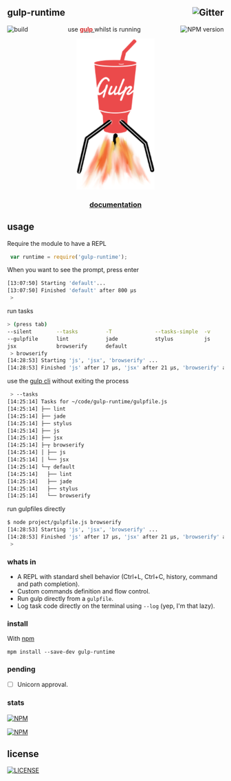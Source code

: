 

## gulp-runtime [<img alt="Gitter" align="right" src="https://badges.gitter.im/Join Chat.svg"/>](https://gitter.im/stringparser/gulp-runtime?utm_source=badge&utm_medium=badge&utm_campaign=pr-badge&utm_content=body_badge)

[<img alt="build" src="http://img.shields.io/travis/stringparser/gulp-runtime/master.svg?style=flat-square" align="left"/>](https://travis-ci.org/stringparser/gulp-runtime/builds)

[<img alt="NPM version" src="http://img.shields.io/npm/v/gulp-runtime.svg?style=flat-square" align="right"/>](http://www.npmjs.org/package/gulp-runtime)

<p align="center">
  use
  <a href="https://github.com/gulpjs/gulp">
    <b style="color:#D32929;">gulp</b>
  </a>
  whilst is running
</p>
<p align="center">
  <img height=350 src="./docs/gulp-runtime.png"/>
</p>
<h3 align="center" style="border-bottom:0; font-weight:normal;">
  <a href="./docs"><b>documentation</b></a>
</h3>

## usage

Require the module to have a REPL

```js
 var runtime = require('gulp-runtime');
```
When you want to see the prompt, press enter

```sh
[13:07:50] Starting 'default'...
[13:07:50] Finished 'default' after 800 μs
 >
```
run tasks

```sh
> (press tab)
--silent        --tasks         -T              --tasks-simple  -v              --version       --require
--gulpfile      lint            jade            stylus          js
jsx             browserify      default
 > browserify
[14:28:53] Starting 'js', 'jsx', 'browserify' ...
[14:28:53] Finished 'js' after 17 μs, 'jsx' after 21 μs, 'browserify' after 27 μs
```

use the [gulp cli][x-gulp-cli] without exiting the process

````sh
 > --tasks
[14:25:14] Tasks for ~/code/gulp-runtime/gulpfile.js
[14:25:14] ├── lint
[14:25:14] ├── jade
[14:25:14] ├── stylus
[14:25:14] ├── js
[14:25:14] ├── jsx
[14:25:14] ├─┬ browserify
[14:25:14] │ ├── js
[14:25:14] │ └── jsx
[14:25:14] └─┬ default
[14:25:14]   ├── lint
[14:25:14]   ├── jade
[14:25:14]   ├── stylus
[14:25:14]   └── browserify
````

run gulpfiles directly

````sh
$ node project/gulpfile.js browserify
[14:28:53] Starting 'js', 'jsx', 'browserify' ...
[14:28:53] Finished 'js' after 17 μs, 'jsx' after 21 μs, 'browserify' after 27 μs  
 >
````

### whats in
- A REPL with standard shell behavior (Ctrl+L, Ctrl+C, history, command and path completion).
- Custom commands definition and flow control.
- Run gulp directly from a `gulpfile`.
- Log task code directly on the terminal using `--log` (yep, I'm  that lazy).

### install

With [npm](https://www.npmjs.org)

    mpm install --save-dev gulp-runtime
### pending

 - [ ] Unicorn approval.

### stats

[<img src="https://nodei.co/npm/gulp-runtime.png?downloads=true&downloadRank=true&stars=true" alt="NPM" align="center"/>](https://nodei.co/npm/gulp-runtime)

[<img src="https://nodei.co/npm-dl/gulp-runtime.png" alt="NPM" align="center"/>](https://nodei.co/npm/gulp-runtime/)

## license

[<img alt="LICENSE" src="http://img.shields.io/npm/l/gulp-runtime.svg?style=flat-square"/>](http://opensource.org/licenses/MIT)



[x-gulp-cli]: https://github.com/gulpjs/gulp/blob/master/docs/CLI.md
